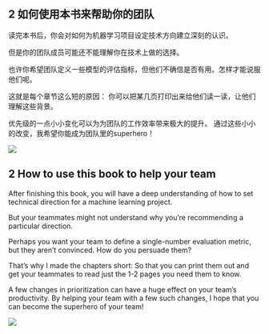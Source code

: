 ## 2 如何使用本书来帮助你的团队

读完本书后，你会对如何为机器学习项目设定技术方向建立深刻的认识。

但是你的团队成员可能还不能理解你在技术上做的选择。

也许你希望团队定义一些模型的评估指标，但他们不确信是否有用。怎样才能说服他们呢。

这就是每个章节这么短的原因： 你可以把某几页打印出来给他们读一读，让他们理解这些背景。

优先级的一点小小变化可以为为团队的工作效率带来极大的提升。 通过这些小小的改变，我希望你能成为团队里的superhero！

![](https://i.imgur.com/Mb0DL4V.png)

## 2 How to use this book to help your team

After finishing this book, you will have a deep understanding of how to set technical direction for a machine learning project.

But your teammates might not understand why you’re recommending a particular direction.

Perhaps you want your team to define a single-number evaluation metric, but they aren’t convinced. How do you persuade them?

That’s why I made the chapters short: So that you can print them out and get your teammates to read just the 1-2 pages you need them to know.

A few changes in prioritization can have a huge effect on your team’s productivity. By helping your team with a few such changes, I hope that you can become the superhero of your team! 

![](https://i.imgur.com/Mb0DL4V.png)